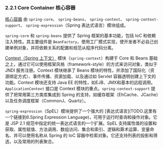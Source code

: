 ### 2.2.1 Core Container 核心容器

[核心容器](../PartII/0016-3.1-Introduction-to-the-Spring-IoC-container-and-beans.md) 由 `spring-core`、 `spring-beans`、 `spring-context`、 `spring-context-support`、 `spring-expression`（Spring 表达式语言）模块组成。

`spring-core` 和 `spring-beans` 提供了 Spring 框架的基本功能，包括 IoC 和依赖注入特性。其主要组件是 `BeanFactory`，使用工厂模式实现，使开发者不必自己创建单例对象，并将依赖关系的配置和规范从程序代码分离。

[Context（Spring 上下文）](../PartII/0082-3.15-Additional-Capabilities-of-the-ApplicationContext.md) 模块（`spring-context`）构建于 Core 和 Beans 基础之上，通过它可以使用框架风格（framework-style）的方式来访问对象，类似于 JNDI 服务注册。Context 模块继承了 Beans 模块的特性，并添加了国际化（资源绑定方式）、事件传播、资源加载、以及通过如 Servlet 容器透明创建上下文的功能。Context 模块还支持 Java EE 的特性，如EJB、JMX和基本的远程调用。`ApplicationContext` 接口是 Context 模块的重点。`spring-context-support` 提供了把常用第三方类库集成到 Spring 的支持，如缓存框架（EhCache、JCache）以及任务调度框架（CommonJ、Quartz）。

`spring-expression`（SpEL）模块提供了一个强大的 [表达式语言](TODO.这里有一个链接到6.Spring Expression Language)，可用于运行时查询和操作对象。它是 JSP 2.1 规范中指定的统一表达式语言的一个扩展。SpEL 支持属性值的设置和获取、属性赋值、方法调用、数组访问、集合和索引、逻辑和算术运算、变量命名、并可以使用名称从 Spring 的 IoC 容器中检索对象。它还支持列表的投影和筛选，以及常用的列表聚合。